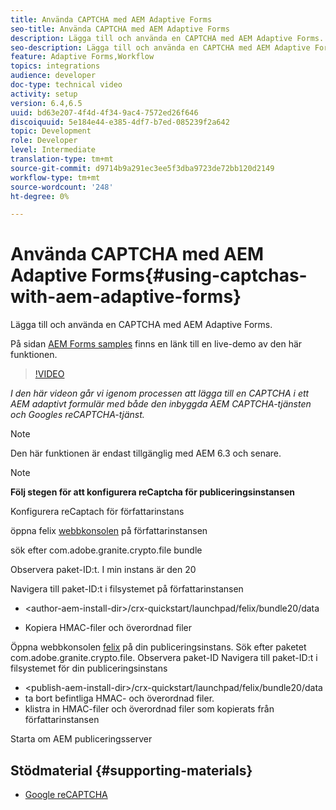 ```yaml
---
title: Använda CAPTCHA med AEM Adaptive Forms
seo-title: Använda CAPTCHA med AEM Adaptive Forms
description: Lägga till och använda en CAPTCHA med AEM Adaptive Forms.
seo-description: Lägga till och använda en CAPTCHA med AEM Adaptive Forms.
feature: Adaptive Forms,Workflow
topics: integrations
audience: developer
doc-type: technical video
activity: setup
version: 6.4,6.5
uuid: bd63e207-4f4d-4f34-9ac4-7572ed26f646
discoiquuid: 5e184e44-e385-4df7-b7ed-085239f2a642
topic: Development
role: Developer
level: Intermediate
translation-type: tm+mt
source-git-commit: d9714b9a291ec3ee5f3dba9723de72bb120d2149
workflow-type: tm+mt
source-wordcount: '248'
ht-degree: 0%

---
```



# Använda CAPTCHA med AEM Adaptive Forms{#using-captchas-with-aem-adaptive-forms}

Lägga till och använda en CAPTCHA med AEM Adaptive Forms.

På sidan [AEM Forms samples](https://forms.enablementadobe.com/content/samples/samples.html?query=0) finns en länk till en live-demo av den här funktionen.

>[!VIDEO](https://video.tv.adobe.com/v/18336/?quality=9&learn=on)

*I den här videon går vi igenom processen att lägga till en CAPTCHA i ett AEM adaptivt formulär med både den inbyggda AEM CAPTCHA-tjänsten och Googles reCAPTCHA-tjänst.*

>[!NOTE]
>
>Den här funktionen är endast tillgänglig med AEM 6.3 och senare.

>[!NOTE]
>
>**Följ stegen för att konfigurera reCaptcha för publiceringsinstansen**
>
>Konfigurera reCaptach för författarinstans
>
>öppna felix [webbkonsolen](http://localhost:4502/system/console/bundles) på författarinstansen
>
>sök efter com.adobe.granite.crypto.file bundle
>
>Observera paket-ID:t. I min instans är den 20
>
>Navigera till paket-ID:t i filsystemet på författarinstansen
>
>* &lt;author-aem-install-dir>/crx-quickstart/launchpad/felix/bundle20/data
* Kopiera HMAC-filer och överordnad filer

Öppna webbkonsolen [felix](http://localhost:4502/system/console/bundles) på din publiceringsinstans. Sök efter paketet com.adobe.granite.crypto.file. Observera paket-ID
Navigera till paket-ID:t i filsystemet för din publiceringsinstans
* &lt;publish-aem-install-dir>/crx-quickstart/launchpad/felix/bundle20/data
* ta bort befintliga HMAC- och överordnad filer.
* klistra in HMAC-filer och överordnad filer som kopierats från författarinstansen

Starta om AEM publiceringsserver

## Stödmaterial {#supporting-materials}

* [Google reCAPTCHA](https://www.google.com/recaptcha)

